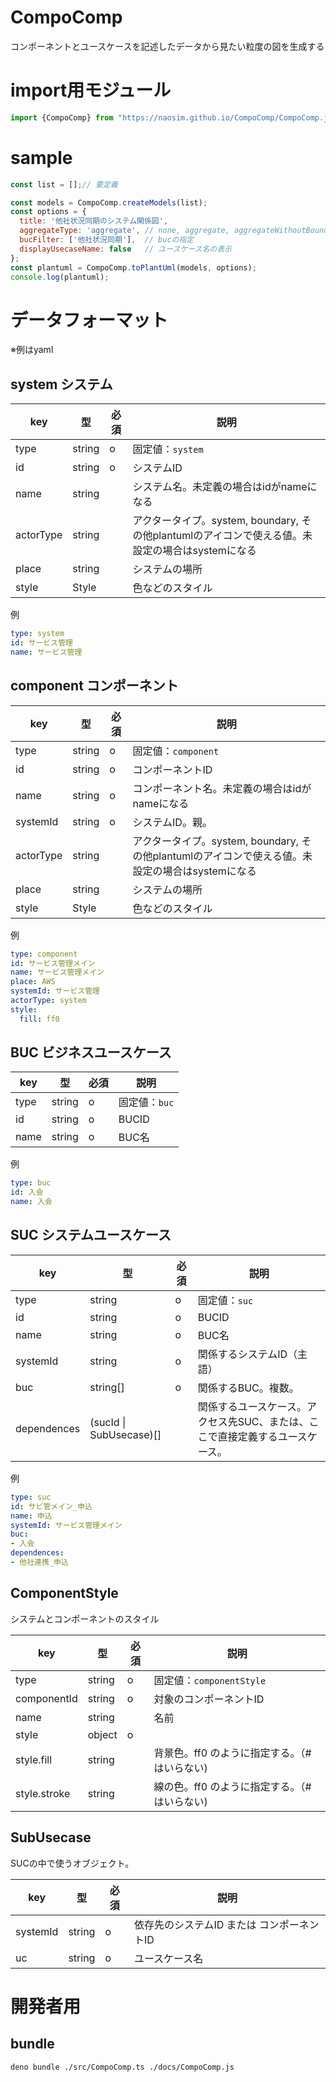 # CompoComp
コンポーネントとユースケースを記述したデータから見たい粒度の図を生成する

# import用モジュール
```js
import {CompoComp} from "https://naosim.github.io/CompoComp/CompoComp.js";
```

# sample
```js
const list = [];// 要定義

const models = CompoComp.createModels(list);
const options = {
  title: '他社状況同期のシステム関係図',
  aggregateType: 'aggregate', // none, aggregate, aggregateWithoutBoundary
  bucFilter: ['他社状況同期'],  // bucの指定
  displayUsecaseName: false   // ユースケース名の表示
};
const plantuml = CompoComp.toPlantUml(models, options);
console.log(plantuml);
```

# データフォーマット
※例はyaml
## system システム
key | 型 | 必須 | 説明
---|---|---|---
type | string | o | 固定値：`system`
id | string | o | システムID
name | string |  | システム名。未定義の場合はidがnameになる
actorType | string | | アクタータイプ。system, boundary, その他plantumlのアイコンで使える値。未設定の場合はsystemになる
place | string | | システムの場所
style | Style | | 色などのスタイル

例
```yaml
type: system
id: サービス管理
name: サービス管理
```

## component コンポーネント
key | 型 | 必須 | 説明
---|---|---|---
type | string | o | 固定値：`component`
id | string | o | コンポーネントID
name | string | o | コンポーネント名。未定義の場合はidがnameになる
systemId | string | o | システムID。親。
actorType | string | | アクタータイプ。system, boundary, その他plantumlのアイコンで使える値。未設定の場合はsystemになる
place | string | | システムの場所
style | Style | | 色などのスタイル

例
```yaml
type: component
id: サービス管理メイン
name: サービス管理メイン
place: AWS
systemId: サービス管理
actorType: system
style:
  fill: ff0
```

## BUC ビジネスユースケース
key | 型 | 必須 | 説明
---|---|---|---
type | string | o | 固定値：`buc`
id | string | o | BUCID
name | string | o | BUC名

例
```yaml
type: buc
id: 入会
name: 入会
```

## SUC システムユースケース
key | 型 | 必須 | 説明
---|---|---|---
type | string | o | 固定値：`suc`
id | string | o | BUCID
name | string | o | BUC名
systemId | string | o | 関係するシステムID（主語）
buc | string[] | o | 関係するBUC。複数。
dependences | (sucId \| SubUsecase)[] |  | 関係するユースケース。アクセス先SUC、または、ここで直接定義するユースケース。

例
```yaml
type: suc
id: サビ管メイン_申込
name: 申込
systemId: サービス管理メイン
buc: 
- 入会
dependences:
- 他社連携_申込
```

## ComponentStyle
システムとコンポーネントのスタイル

key | 型 | 必須 | 説明
---|---|---|---
type | string | o | 固定値：`componentStyle`
componentId | string | o | 対象のコンポーネントID
name | string | | 名前
style | object | o |
style.fill | string |  | 背景色。ff0 のように指定する。（#はいらない)
style.stroke | string |  | 線の色。ff0 のように指定する。（#はいらない)

## SubUsecase
SUCの中で使うオブジェクト。

key | 型 | 必須 | 説明
---|---|---|---
systemId | string | o | 依存先のシステムID または コンポーネントID
uc | string | o | ユースケース名



# 開発者用
## bundle
```
deno bundle ./src/CompoComp.ts ./docs/CompoComp.js
```